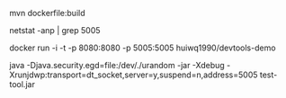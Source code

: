 
mvn dockerfile:build

netstat -anp | grep 5005


docker run  -i -t -p 8080:8080 -p 5005:5005 huiwq1990/devtools-demo


java -Djava.security.egd=file:/dev/./urandom -jar -Xdebug -Xrunjdwp:transport=dt_socket,server=y,suspend=n,address=5005 test-tool.jar
